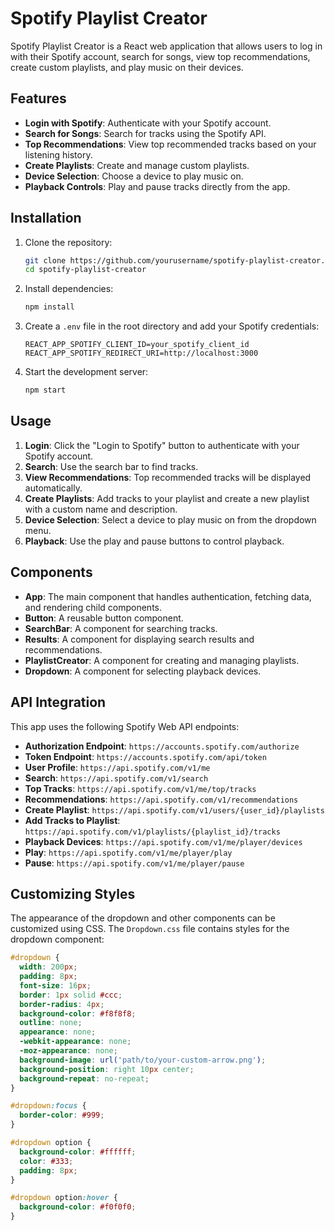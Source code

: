 # Spotify Playlist Creator

Spotify Playlist Creator is a React web application that allows users to log in with their Spotify account, search for songs, view top recommendations, create custom playlists, and play music on their devices.

## Features

- **Login with Spotify**: Authenticate with your Spotify account.
- **Search for Songs**: Search for tracks using the Spotify API.
- **Top Recommendations**: View top recommended tracks based on your listening history.
- **Create Playlists**: Create and manage custom playlists.
- **Device Selection**: Choose a device to play music on.
- **Playback Controls**: Play and pause tracks directly from the app.

## Installation

1. Clone the repository:
    ```sh
    git clone https://github.com/yourusername/spotify-playlist-creator.git
    cd spotify-playlist-creator
    ```

2. Install dependencies:
    ```sh
    npm install
    ```

3. Create a `.env` file in the root directory and add your Spotify credentials:
    ```env
    REACT_APP_SPOTIFY_CLIENT_ID=your_spotify_client_id
    REACT_APP_SPOTIFY_REDIRECT_URI=http://localhost:3000
    ```

4. Start the development server:
    ```sh
    npm start
    ```

## Usage

1. **Login**: Click the "Login to Spotify" button to authenticate with your Spotify account.
2. **Search**: Use the search bar to find tracks.
3. **View Recommendations**: Top recommended tracks will be displayed automatically.
4. **Create Playlists**: Add tracks to your playlist and create a new playlist with a custom name and description.
5. **Device Selection**: Select a device to play music on from the dropdown menu.
6. **Playback**: Use the play and pause buttons to control playback.

## Components

- **App**: The main component that handles authentication, fetching data, and rendering child components.
- **Button**: A reusable button component.
- **SearchBar**: A component for searching tracks.
- **Results**: A component for displaying search results and recommendations.
- **PlaylistCreator**: A component for creating and managing playlists.
- **Dropdown**: A component for selecting playback devices.

## API Integration

This app uses the following Spotify Web API endpoints:

- **Authorization Endpoint**: `https://accounts.spotify.com/authorize`
- **Token Endpoint**: `https://accounts.spotify.com/api/token`
- **User Profile**: `https://api.spotify.com/v1/me`
- **Search**: `https://api.spotify.com/v1/search`
- **Top Tracks**: `https://api.spotify.com/v1/me/top/tracks`
- **Recommendations**: `https://api.spotify.com/v1/recommendations`
- **Create Playlist**: `https://api.spotify.com/v1/users/{user_id}/playlists`
- **Add Tracks to Playlist**: `https://api.spotify.com/v1/playlists/{playlist_id}/tracks`
- **Playback Devices**: `https://api.spotify.com/v1/me/player/devices`
- **Play**: `https://api.spotify.com/v1/me/player/play`
- **Pause**: `https://api.spotify.com/v1/me/player/pause`

## Customizing Styles

The appearance of the dropdown and other components can be customized using CSS. The `Dropdown.css` file contains styles for the dropdown component:

```css
#dropdown {
  width: 200px;
  padding: 8px;
  font-size: 16px;
  border: 1px solid #ccc;
  border-radius: 4px;
  background-color: #f8f8f8;
  outline: none;
  appearance: none;
  -webkit-appearance: none;
  -moz-appearance: none;
  background-image: url('path/to/your-custom-arrow.png');
  background-position: right 10px center;
  background-repeat: no-repeat;
}

#dropdown:focus {
  border-color: #999;
}

#dropdown option {
  background-color: #ffffff;
  color: #333;
  padding: 8px;
}

#dropdown option:hover {
  background-color: #f0f0f0;
}
